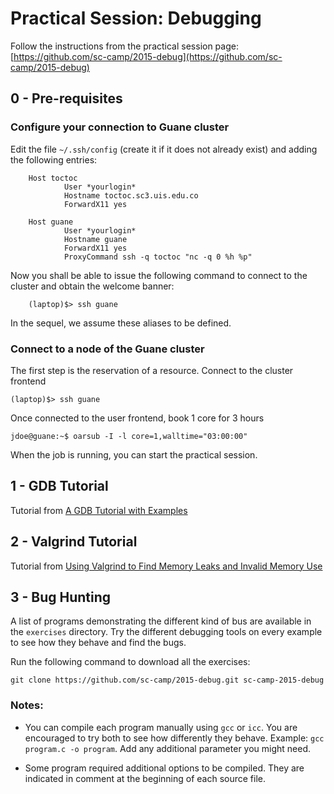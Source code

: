 # Practical Session: Debugging

Follow the instructions from the practical session page: [https://github.com/sc-camp/2015-debug](https://github.com/sc-camp/2015-debug)


## 0 - Pre-requisites

### Configure your connection to Guane cluster

Edit the file `~/.ssh/config` (create it if it does not already exist) and adding the following entries:
 
```
	Host toctoc
	        User *yourlogin*
	        Hostname toctoc.sc3.uis.edu.co
	        ForwardX11 yes

	Host guane
	        User *yourlogin*
	        Hostname guane
	        ForwardX11 yes
	        ProxyCommand ssh -q toctoc "nc -q 0 %h %p"
```


Now you shall be able to issue the following command to connect to the cluster and obtain the welcome banner: 

		(laptop)$> ssh guane

In the sequel, we assume these aliases to be defined. 

### Connect to a node of the Guane cluster

The first step is the reservation of a resource. Connect to the cluster frontend

    (laptop)$> ssh guane

Once connected to the user frontend, book 1 core for 3 hours

    jdoe@guane:~$ oarsub -I -l core=1,walltime="03:00:00"

When the job is running, you can start the practical session.



## 1 - GDB Tutorial


Tutorial from [A GDB Tutorial with Examples](http://www.cprogramming.com/gdb.html)


## 2 - Valgrind Tutorial


Tutorial from [Using Valgrind to Find Memory Leaks and Invalid Memory Use](http://www.cprogramming.com/debugging/valgrind.html)


 
## 3 - Bug Hunting

A list of programs demonstrating the different kind of bus are available in the `exercises` directory.
Try the different debugging tools on every example to see how they behave and find the bugs.

Run the following command to download all the exercises:
```
git clone https://github.com/sc-camp/2015-debug.git sc-camp-2015-debug
```

### Notes:

  - You can compile each program manually using `gcc` or `icc`. You are encouraged to try both to see how differently they behave. Example: `gcc program.c -o program`. Add any additional parameter you might need.

  - Some program required additional options to be compiled. They are indicated in comment at the beginning of each source file.
  
  
 
